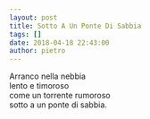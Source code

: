 ```yaml
---
layout: post
title: Sotto A Un Ponte Di Sabbia
tags: []
date: 2018-04-18 22:43:00
author: pietro
---
```

Arranco nella nebbia<br/>lento e timoroso<br/>come un torrente rumoroso<br/>sotto a un ponte di sabbia.
